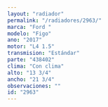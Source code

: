 ```yaml
---
layout: "radiador"
permalink: "/radiadores/2963/"
marca: "Ford "
modelo: "Figo"
ano: "2017"
motor: "L4 1.5"
transmision: "Estándar"
parte: "438402"
clima: "Con clima"
alto: "13 3/4"
ancho: "21 3/4"
observaciones: ""
id: "2963"
---
```


